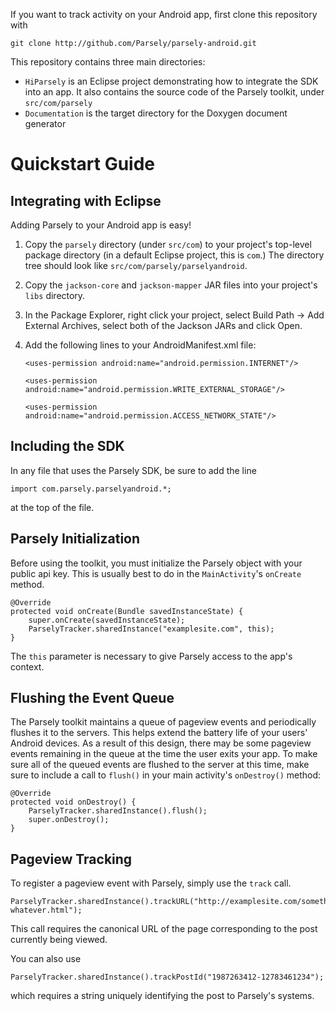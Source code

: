 If you want to track activity on your Android app, first clone this repository with

    git clone http://github.com/Parsely/parsely-android.git

This repository contains three main directories:

* `HiParsely` is an Eclipse project demonstrating how to integrate the SDK
into an app. It also contains the source code of the Parsely toolkit, under
`src/com/parsely`
* `Documentation` is the target directory for the Doxygen document generator

Quickstart Guide
================

Integrating with Eclipse
------------------------

Adding Parsely to your Android app is easy!

1. Copy the `parsely` directory (under `src/com`) to your project's top-level
   package directory (in a default Eclipse project, this is `com`.) The
   directory tree should look like `src/com/parsely/parselyandroid`.
2. Copy the `jackson-core` and `jackson-mapper` JAR files into your project's
   `libs` directory.
3. In the Package Explorer, right click your project, select Build Path -> Add
   External Archives, select both of the Jackson JARs and click Open.
4. Add the following lines to your AndroidManifest.xml file:

    `<uses-permission android:name="android.permission.INTERNET"/>`

    `<uses-permission android:name="android.permission.WRITE_EXTERNAL_STORAGE"/>`

    `<uses-permission android:name="android.permission.ACCESS_NETWORK_STATE"/>`

Including the SDK
-----------------

In any file that uses the Parsely SDK, be sure to add the line

    import com.parsely.parselyandroid.*;

at the top of the file.

Parsely Initialization
----------------------

Before using the toolkit, you must initialize the Parsely object with your public
api key. This is usually best to do in the `MainActivity`'s `onCreate` method.

    @Override
    protected void onCreate(Bundle savedInstanceState) {
        super.onCreate(savedInstanceState);
        ParselyTracker.sharedInstance("examplesite.com", this);
    }

The `this` parameter is necessary to give Parsely access to the app's context.

Flushing the Event Queue
------------------------

The Parsely toolkit maintains a queue of pageview events and periodically flushes it to the servers.
This helps extend the battery life of your users' Android devices. As a result of
this design, there may be some pageview events remaining in the queue at the time the
user exits your app. To make sure all of the queued events are flushed to the server
at this time, make sure to include a call to `flush()` in your main activity's
`onDestroy()` method:

    @Override
    protected void onDestroy() {
        ParselyTracker.sharedInstance().flush();
        super.onDestroy();
    }

Pageview Tracking
-----------------

To register a pageview event with Parsely, simply use the `track` call.

    ParselyTracker.sharedInstance().trackURL("http://examplesite.com/something-whatever.html");

This call requires the canonical URL of the page corresponding to the post currently being viewed.

You can also use

    ParselyTracker.sharedInstance().trackPostId("1987263412-12783461234");

which requires a string uniquely identifying the post to Parsely's systems.
